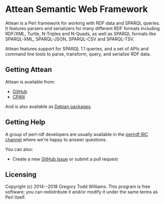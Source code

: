 Attean Semantic Web Framework
=============================

Attean is a Perl framework for working with RDF data and SPARQL queries.
It features parsers and serializers for many different RDF formats including
RDF/XML, Turtle, N-Triples and N-Quads, as well as SPARQL formats like
SPARQL-XML, SPARQL-JSON, SPARQL-CSV and SPARQL-TSV.

Attean features support for SPARQL 1.1 queries, and a set of APIs and command
line tools to parse, transform, query, and serialize RDF data.

Getting Attean
--------------

Attean is available from:

* [GitHub](https://github.com/kasei/attean/)
* [CPAN](https://metacpan.org/release/Attean)

And is also available as [Debian packages](https://packages.qa.debian.org/liba/libattean-perl.html).

Getting Help
------------

A group of perl-rdf developers are usually available in the
[perlrdf IRC channel](irc://irc.perl.org/perlrdf) where we're happy to answer
questions.

You can also:

* Create a new [GitHub Issue](https://github.com/kasei/attean/issues) or submit a pull request

Licensing
---------

Copyright (c) 2014--2018 Gregory Todd Williams.
This program is free software; you can redistribute it and/or modify it under
the same terms as Perl itself.
